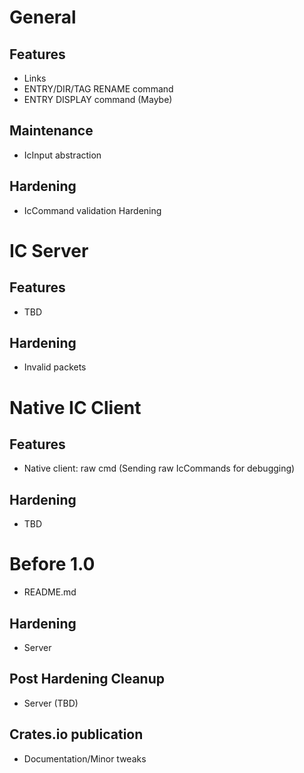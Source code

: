 # General
## Features
* Links
* ENTRY/DIR/TAG RENAME command
* ENTRY DISPLAY command (Maybe)
## Maintenance
* IcInput abstraction
## Hardening
* IcCommand validation Hardening

# IC Server
## Features
* TBD
## Hardening
* Invalid packets

# Native IC Client
## Features
* Native client: raw cmd (Sending raw IcCommands for debugging)
## Hardening
* TBD

# Before 1.0
* README.md
## Hardening
* Server
## Post Hardening Cleanup
* Server (TBD)
## Crates.io publication
* Documentation/Minor tweaks
